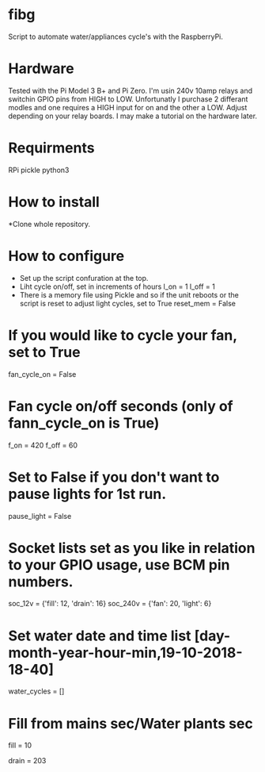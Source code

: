 # fibg
Script to automate water/appliances cycle's with the RaspberryPi.

# Hardware
Tested with the Pi Model 3 B+ and Pi Zero.
I'm usin 240v 10amp relays and switchin GPIO pins from HIGH to LOW.
Unfortunatly I purchase 2 differant modles and one requires a HIGH input for on and the other a LOW.
Adjust depending on your relay boards.
I may make a tutorial on the hardware later.

# Requirments
RPi
pickle
python3

# How to install
*Clone whole repository.

# How to configure
* Set up the script confuration at the top.
* Liht cycle on/off, set in increments of hours
l_on = 1
l_off = 1
* There is a memory file using Pickle and so if the unit reboots or the script is reset to adjust light cycles, set to True
reset_mem = False
# If you would like to cycle your fan, set to True
fan_cycle_on = False
# Fan cycle on/off seconds (only of fann_cycle_on is True)
f_on = 420
f_off = 60
# Set to False if you don't want to pause lights for 1st run.
pause_light = False
# Socket lists set as you like in relation to your GPIO usage, use BCM pin numbers.
soc_12v = {'fill': 12, 'drain': 16}
soc_240v = {'fan': 20, 'light': 6}
# Set water date and time list [day-month-year-hour-min,19-10-2018-18-40]
water_cycles = []
# Fill from mains sec/Water plants sec
fill = 10

drain = 203
